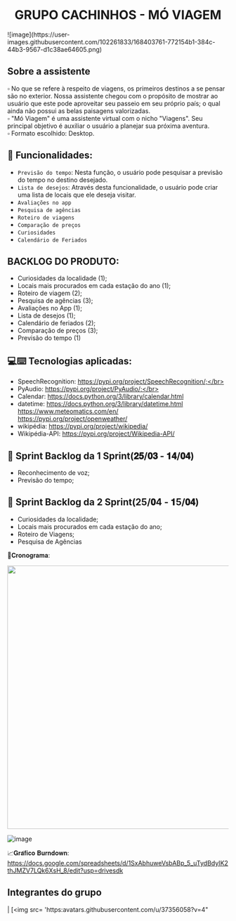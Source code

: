 <h1 align="center"> GRUPO CACHINHOS - MÓ VIAGEM </h1>
![image](https://user-images.githubusercontent.com/102261833/168403761-772154b1-384c-44b3-9567-d1c38ae64605.png)

##  Sobre a assistente</br>
 ▫ No que se refere à respeito de viagens, os primeiros destinos a se pensar são no exterior. Nossa assistente chegou com o propósito de mostrar ao usuário que este pode aproveitar seu passeio em seu próprio país; o qual ainda não possui as belas paisagens valorizadas.<br>
 ▫ "Mó Viagem" é uma assistente virtual com o nicho "Viagens". Seu principal objetivo é auxiliar o usuário a planejar sua próxima aventura. </br>
 ▫ Formato escolhido: Desktop.</br>
 
 
## :hammer: Funcionalidades: </br>
- `Previsão do tempo`: Nesta função, o usuário pode pesquisar a previsão do tempo no destino desejado. </br>
- `Lista de desejos`: Através desta funcionalidade, o usuário pode criar uma lista de locais que ele deseja visitar.</br>
- `Avaliações no app`</br>
- `Pesquisa de agências`</br>
- `Roteiro de viagens`</br>
- `Comparação de preços`</br>
- `Curiosidades`</br>
- `Calendário de Feriados`</br>
     
 
## **BACKLOG DO PRODUTO**: <br>
- Curiosidades da localidade (1);<br>
- Locais mais procurados em cada estação do ano (1);<br>
- Roteiro de viagem (2);<br>
- Pesquisa de agências (3);<br>
- Avaliações no App (1);<br>
- Lista de desejos (1);<br>
- Calendário de feriados (2);<br>
- Comparação de preços (3);<br>
- Previsão do tempo (1)<br>



## 💻⌨️ Tecnologias aplicadas:</br>
- SpeechRecognition: https://pypi.org/project/SpeechRecognition/;</br>
- PyAudio: https://pypi.org/project/PyAudio/;</br>
- Calendar: https://docs.python.org/3/library/calendar.html</br>
- datetime: https://docs.python.org/3/library/datetime.html
            https://www.meteomatics.com/en/
           https://pypi.org/project/openweather/
 - wikipédia: https://pypi.org/project/wikipedia/</br>
 - Wikipédia-API: https://pypi.org/project/Wikipedia-API/
  
 


 ## 🏁 **Sprint Backlog da 1 Sprint**(𝟐𝟓/𝟎𝟑 - 𝟏𝟒/𝟎𝟒)</br>
 - Reconhecimento de voz;</br>
 - Previsão do tempo;</br>

 
 ## 🏁 **Sprint Backlog da 2 Sprint**(25/𝟎4 - 𝟏5/𝟎𝟒)</br>
 - Curiosidades da localidade;</br>
 - Locais mais procurados em cada estação do ano;</br>
 - Roteiro de Viagens;</br>
 - Pesquisa de Agências</br>

📆𝐂𝐫𝐨𝐧𝐨𝐠𝐫𝐚𝐦𝐚: 

<a href="url"><img src="https://user-images.githubusercontent.com/102192428/166844439-2cfea370-6189-41da-b1ab-74f8e4f53f48.PNG" 
align="center" height="600" width="700" ></a>

![image](https://user-images.githubusercontent.com/102261833/167972639-243ad725-f9e1-4454-9533-cd9d85d95e11.png)



📈𝐆𝐫𝐚́𝐟𝐢𝐜𝐨 𝐁𝐮𝐫𝐧𝐝𝐨𝐰𝐧: https://docs.google.com/spreadsheets/d/1SxAbhuweVsbABp_5_uTydBdyIK2thJMZV7LQk6XsH_8/edit?usp=drivesdk

## Integrantes do grupo
| [<img src= 'https:avatars.githubusercontent.com/u/37356058?v=4"
